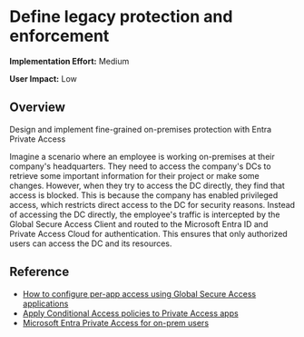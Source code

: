 ﻿# Define legacy protection and enforcement

**Implementation Effort:** Medium

**User Impact:** Low
 
## Overview

Design and implement fine-grained on-premises protection with Entra Private Access

Imagine a scenario where an employee is working on-premises at their company's headquarters. They need to access the company's DCs to retrieve some important information for their project or make some changes. However, when they try to access the DC directly, they find that access is blocked. This is because the company has enabled privileged access, which restricts direct access to the DC for security reasons. Instead of accessing the DC directly, the employee's traffic is intercepted by the Global Secure Access Client and routed to the Microsoft Entra ID and Private Access Cloud for authentication. This ensures that only authorized users can access the DC and its resources.

## Reference

- [How to configure per-app access using Global Secure Access applications](https://learn.microsoft.com/en-us/entra/global-secure-access/how-to-configure-per-app-access)
- [Apply Conditional Access policies to Private Access apps](https://learn.microsoft.com/en-us/entra/global-secure-access/how-to-target-resource-private-access-apps)
- [Microsoft Entra Private Access for on-prem users](https://techcommunity.microsoft.com/blog/microsoft-entra-blog/microsoft-entra-private-access-for-on-prem-users/3905450)
